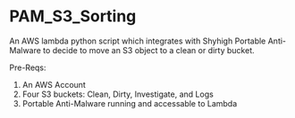 # PAM_S3_Sorting
An AWS lambda python script which integrates with Shyhigh Portable Anti-Malware to decide to move an S3 object to a clean or dirty bucket.

Pre-Reqs:
1) An AWS Account 
2) Four S3 buckets: Clean, Dirty, Investigate, and Logs
3) Portable Anti-Malware running and accessable to Lambda